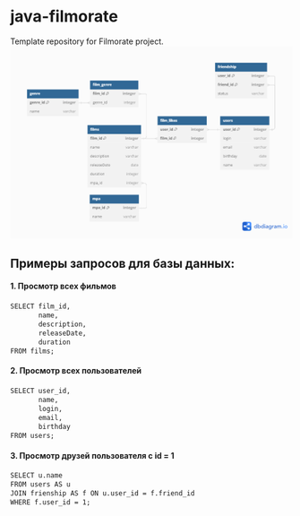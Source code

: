 # java-filmorate
Template repository for Filmorate project.
![ER-диаграмма](https://github.com/Kilechka/java-filmorate/blob/main/src/main/resources/images/ER-%D0%B4%D0%B8%D0%B0%D0%B3%D1%80%D0%B0%D0%BC%D0%BC%D0%B0.png)

## Примеры запросов для базы данных:
#### **1. Просмотр всех фильмов**
```
SELECT film_id,
       name,
       description,
       releaseDate,
       duration
FROM films;
```
#### **2. Просмотр всех пользователей**
```
SELECT user_id,
       name,
       login,
       email,
       birthday
FROM users;
```
#### **3. Просмотр друзей пользователя с id = 1**
```
SELECT u.name
FROM users AS u
JOIN frienship AS f ON u.user_id = f.friend_id
WHERE f.user_id = 1;
```
       
       
